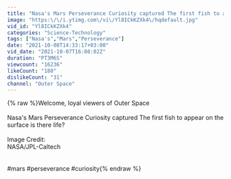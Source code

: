 ```yaml
---
title: "Nasa's Mars Perseverance Curiosity captured The first fish to appear on the surface is there life?"
image: "https:\/\/i.ytimg.com\/vi\/Yl8ICkKZXk4\/hqdefault.jpg"
vid_id: "Yl8ICkKZXk4"
categories: "Science-Technology"
tags: ["Nasa's","Mars","Perseverance"]
date: "2021-10-08T14:33:17+03:00"
vid_date: "2021-10-07T16:08:02Z"
duration: "PT3M6S"
viewcount: "16236"
likeCount: "180"
dislikeCount: "31"
channel: "Outer Space"
---
```

{% raw %}Welcome, loyal viewers of Outer Space<br /><br />Nasa's Mars Perseverance Curiosity captured The first fish to appear on the surface is there life?<br /><br />Image Credit: <br />NASA/JPL-Caltech<br /><br /><br />#mars #perseverance #curiosity{% endraw %}

